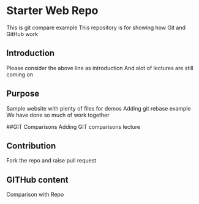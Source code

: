 # Starter Web Repo
This is git compare example
This repository is for showing how Git and GitHub work

## Introduction 
Please consider the above line as introduction
And alot of lectures are still coming on

## Purpose
Sample website with plenty of files for demos
Adding git rebase example
We have done so much of work together

##GIT Comparisons
Adding GIT comparisons lecture

## Contribution
Fork the repo and raise pull request

## GITHub content
Comparison with Repo

